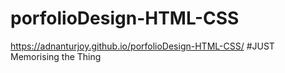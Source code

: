 # porfolioDesign-HTML-CSS
https://adnanturjoy.github.io/porfolioDesign-HTML-CSS/
#JUST Memorising the Thing
